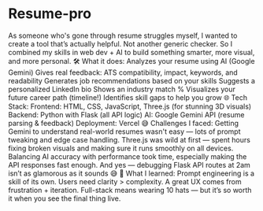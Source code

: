 # Resume-pro
As someone who's gone through resume struggles myself, I wanted to create a tool that’s actually helpful. Not another generic checker.
 So I combined my skills in web dev + AI to build something smarter, more visual, and more personal.
🛠️ What it does:
Analyzes your resume using AI (Google Gemini)
Gives real feedback: ATS compatibility, impact, keywords, and readability
Generates job recommendations based on your skills
Suggests a personalized LinkedIn bio
Shows an industry match %
Visualizes your future career path (timeline!)
Identifies skill gaps to help you grow
🌐 Tech Stack:
Frontend: HTML, CSS, JavaScript, Three.js (for stunning 3D visuals)
Backend: Python with Flask (all API logic)
AI: Google Gemini API (resume parsing & feedback)
Deployment: Vercel
😅 Challenges I faced:
Getting Gemini to understand real-world resumes wasn't easy — lots of prompt tweaking and edge case handling.
Three.js was wild at first — spent hours fixing broken visuals and making sure it runs smoothly on all devices.
Balancing AI accuracy with performance took time, especially making the API responses fast enough.
And yes — debugging Flask API routes at 2am isn’t as glamorous as it sounds 😅
🎯 What I learned:
Prompt engineering is a skill of its own.
Users need clarity > complexity.
A great UX comes from frustration + iteration.
Full-stack means wearing 10 hats — but it’s so worth it when you see the final thing live.
